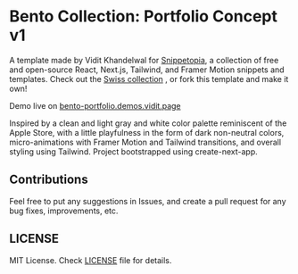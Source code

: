 # Bento Collection: Portfolio Concept v1

A template made by Vidit Khandelwal for [Snippetopia](https://snippetopia.xyz), a collection of free and open-source React, Next.js, Tailwind, and Framer Motion snippets and templates. Check out the [Swiss collection](https://snippetopia.xyz/swiss) , or fork this template and make it own!

Demo live on [bento-portfolio.demos.vidit.page](https://bento-portfolio.demos.vidit.page)

Inspired by a clean and light gray and white color palette reminiscent of the Apple Store, with a little playfulness in the form of dark non-neutral colors, micro-animations with Framer Motion and Tailwind transitions, and overall styling using Tailwind. Project bootstrapped using create-next-app.

## Contributions

Feel free to put any suggestions in Issues, and create a pull request for any bug fixes, improvements, etc. 

## LICENSE

MIT License. Check [LICENSE](https://github.com/csvidit/inverno-portfolio/blob/main/LICENSE) file for details.

